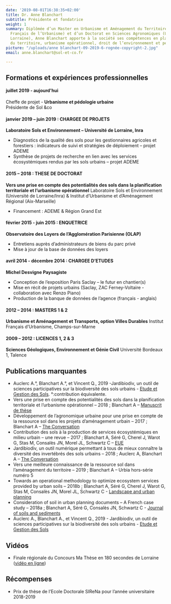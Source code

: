 ```yaml
---
date: '2019-08-01T16:38:35+02:00'
title: Dr. Anne Blanchart
subtitle: Présidente et fondatrice
weight: 1
summary: Diplômée d’un Master en Urbanisme et Aménagement du Territoire (Institut
  Français de l’Urbanisme) et d’un Doctorat en Sciences Agronomiques (Université de
  Lorraine), Anne Blanchart apporte à la société ses compétences en planification
  du territoire, urbanisme opérationnel, droit de l’environnement et pédologie urbaine…
picture: "/uploads/anne blanchart-09-2019-6-rognée-copyright-2.jpg"
email: anne.blanchart@sol-et-co.fr

---
```

## Formations et expériences professionnelles

#### juillet 2019 - aujourd'hui

Cheffe de projet - **Urbanisme et pédologie urbaine**  
Présidente de Sol &co

#### janvier 2019 – juin 2019 : CHARGEE DE PROJETS

**Laboratoire Sols et Environnement – Université de Lorraine, Inra**

* Diagnostics de la qualité des sols pour les gestionnaires agricoles et forestiers : indicateurs de suivi et stratégies de déploiement – projet ADEME
* Synthèse de projets de recherche en lien avec les services     écosystémiques rendus par les sols urbains – projet ADEME

#### 2015 – 2018 : THESE DE DOCTORAT

**Vers une prise en compte des potentialités des sols dans la planification territoriale et l’urbanisme opérationnel**
Laboratoire Sols et Environnement (Université de Lorraine/Inra) & Institut d’Urbanisme et d’Aménagement Régional (Aix-Marseille)

* Financement : ADEME & Région Grand Est

#### février 2015 - juin 2015 : ENQUETRICE

**Observatoire des Loyers de l’Agglomération Parisienne (OLAP)**

* Entretiens auprès d’administrateurs de biens du parc privé
* Mise à jour de la base de données des loyers

#### avril 2014 - décembre 2014 : CHARGEE D’ETUDES

**Michel Desvigne Paysagiste**

* Conception de l’exposition Paris Saclay – le futur en chantier(s)
* Mise en récit de projets urbains (Saclay, ZAC Ferney-Voltaire - collaboration avec Renzo Piano)
* Production de la banque de données de l’agence (français - anglais)

#### 2012 – 2014 : MASTERS 1 & 2

**Urbanisme et Aménagement et Transports, option Villes Durables**
Institut Français d’Urbanisme, Champs-sur-Marne

#### 2009 – 2012 : LICENCES 1, 2 & 3

**Sciences Géologiques, Environnement et Génie Civil**
Université Bordeaux 1, Talence

## Publications marquantes

* Auclerc A.°, Blanchart A.°, et Vincent Q., 2019 -Jardibiodiv, un outil de sciences participatives sur la biodiversité des sols urbains - [Etude et Gestion des Sols](https://www.afes.fr/wp-content/uploads/2019/12/EGS_2019_26_Auclerc-195-210.pdf). °:contribution équivalente.
* Vers une prise en compte des potentialités des sols dans la planification territoriale et l’urbanisme opérationnel – 2018 ; Blanchart A – [Manuscrit de thèse](http://docnum.univ-lorraine.fr/public/DDOC_T_2018_0203_BLANCHART.pdf)
* Développement de l’agronomique urbaine pour une prise en compte de la ressource sol dans les projets d’aménagement urbain – 2017 ; Blanchart A – [The Conversation](https://theconversation.com/ma-these-en-bd-lagronome-des-villes-78486)
* Contribution des sols à la production de services écosystémiques en milieu urbain – une revue – 2017 ; Blanchart A, Séré G, Cherel J, Warot G, Stas M, Consalès JN, Morel JL, Schwartz C – [EUE](https://www.erudit.org/fr/revues/eue/2017-v11-eue03888/1050486ar/)
* Jardibiodiv, un outil numérique permettant à tous de mieux connaître la diversité des invertébrés des sols urbains – 2018 ; Auclerc A, Blanchart A – [The Conversation](https://theconversation.com/il-y-a-de-la-vie-dans-nos-sols-urbains-104649)
* Vers une meilleure connaissance de la ressource sol dans l’aménagement du territoire – 2019 ; Blanchart A – Urbia hors-série numéro 5
* Towards an operational methodology to optimize ecosystem services provided by urban soils – 2018b ; Blanchart A, Séré G, Cherel J, Warot G, Stas M, Consalès JN, Morel JL, Schwartz C  - [Landscape and urban planning](https://hal.archives-ouvertes.fr/hal-02008732/file/Towards%20an%20operational%20methodology%20to%20optimize%20ecosystem%20services%20provided%20by%20urban%20soils.pdf)
* Consideration of soil in urban planning documents – A French case study – 2018a ; Blanchart A, Séré G, Consalès JN, Schwartz C  - [Journal of soils and sediments](http://iranarze.ir/wp-content/uploads/2018/06/E7761-IranArze.pdf)
* Auclerc A., Blanchart A., et Vincent Q., 2019 - Jardibiodiv, un outil de sciences participatives sur la biodiversité des sols urbains - [Etude et Gestion des Sols]()

## Vidéos

* Finale régionale du Concours Ma Thèse en 180 secondes de Lorraine ([vidéo en ligne](https://videos.univ-lorraine.fr/index.php?act=view&id=4620))

## Récompenses

* Prix de thèse de l’Ecole Doctorale SIReNa pour l’année universitaire 2018-2019